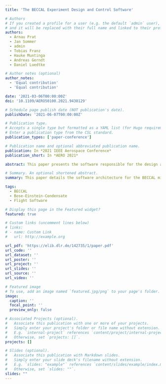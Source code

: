 ```yaml
---
title: 'The BECCAL Experiment Design and Control Software'

# Authors
# If you created a profile for a user (e.g. the default `admin` user), write the username (folder name) here
# and it will be replaced with their full name and linked to their profile.
authors:
  - Arnau Prat
  - Jan Sommer
  - admin
  - Tobias Franz
  - Hauke Muntinga
  - Andreas Gerndt
  - Daniel Luedtke

# Author notes (optional)
author_notes:
  - 'Equal contribution'
  - 'Equal contribution'

date: '2021-03-06T00:00:00Z'
doi: '10.1109/AERO50100.2021.9438129'

# Schedule page publish date (NOT publication's date).
publishDate: '2021-06-07T00:00:00Z'

# Publication type.
# Accepts a single type but formatted as a YAML list (for Hugo requirements).
# Enter a publication type from the CSL standard.
publication_types: ['paper-conference']

# Publication name and optional abbreviated publication name.
publication: In *2021 IEEE Aerospace Conference*
publication_short: In *AERO 2021*

abstract: This paper presents the software responsible for the design and execution of the experiments in the Bose-Einstein Condensate and Cold Atom Laboratory (BECCAL) mission, an experiment with ultra-cold and condensed atoms on the International Space Station. The software consists of two parts: the experiment control software and the experiment design tools. The first corresponds to the software running on the payload and is in charge of controlling and executing the experiments, while the latter are the tools used by the scientists to create the experiment definition that will be later uploaded to the instrument to be executed. To overcome the challenge of developing software with such complexity, it was decided to follow a model-driven development approach. Several domain-specific languages (DSLs) have been created to allow scientists to describe their experiments in a domain-specific way. These descriptions are then uploaded and executed by different interpreters onboard. The paper details the architecture of the experiment control software and the different modules that compose it, as well as the developed languages and tools used to describe new experiments. The paper also discusses and evaluates some important aspects of the software, such as how resilient it is to failures, as well as the advantages and disadvantages of the selected approach compared to other approaches used in similar missions. The developed software will also be used for the MAIUS-2/3 missions.

# Summary. An optional shortened abstract.
summary: This paper details the software architecture for the BECCAL mission on the ISS developed using a model-driven development approach and domain-specific languages.

tags:
  - BECCAL
  - Bose-Einstein-Condensate
  - Flight Software

# Display this page in the Featured widget?
featured: true

# Custom links (uncomment lines below)
# links:
# - name: Custom Link
#   url: http://example.org

url_pdf: 'https://elib.dlr.de/142735/1/paper.pdf'
url_code: ''
url_dataset: ''
url_poster: ''
url_project: ''
url_slides: ''
url_source: ''
url_video: ''

# Featured image
# To use, add an image named `featured.jpg/png` to your page's folder.
image:
  caption: ''
  focal_point: ''
  preview_only: false

# Associated Projects (optional).
#   Associate this publication with one or more of your projects.
#   Simply enter your project's folder or file name without extension.
#   E.g. `internal-project` references `content/project/internal-project/index.md`.
#   Otherwise, set `projects: []`.
projects: []

# Slides (optional).
#   Associate this publication with Markdown slides.
#   Simply enter your slide deck's filename without extension.
#   E.g. `slides: "example"` references `content/slides/example/index.md`.
#   Otherwise, set `slides: ""`.
slides: ""
---
```


<!--
{{% callout note %}}
Click the _Cite_ button to download citation.
{{% /callout %}}

{{% callout note %}}
Click the _Slides_ button to download the paper.
{{% /callout %}}
-->